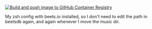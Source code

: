 [![Build and push image to GitHub Container Registry](https://github.com/yacoob/beets-container/actions/workflows/oci.yml/badge.svg)](https://github.com/yacoob/beets-container/actions/workflows/oci.yml)

My zsh config with beets.io installed, so I don't need to edit the path in
beetsdb again, and again whenever I move the music dir.
